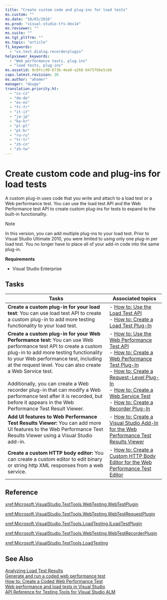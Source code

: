 ```yaml
---
title: "Create custom code and plug-ins for load tests"
ms.custom: ""
ms.date: "10/03/2016"
ms.prod: "visual-studio-tfs-dev14"
ms.reviewer: ""
ms.suite: ""
ms.tgt_pltfrm: ""
ms.topic: "article"
f1_keywords: 
  - "vs.test.dialog.recorderplugin"
helpviewer_keywords: 
  - "Web performance tests, plug-ins"
  - "load tests, plug-ins"
ms.assetid: 0c0fcc99-673b-4ea0-a268-0475f66e5cb6
caps.latest.revision: 26
ms.author: "ahomer"
manager: "douge"
translation.priority.ht: 
  - "cs-cz"
  - "de-de"
  - "es-es"
  - "fr-fr"
  - "it-it"
  - "ja-jp"
  - "ko-kr"
  - "pl-pl"
  - "pt-br"
  - "ru-ru"
  - "tr-tr"
  - "zh-cn"
  - "zh-tw"
---
```

# Create custom code and plug-ins for load tests
A custom plug-in uses code that you write and attach to a load test or a Web performance test. You can use the load test API and the Web Performance test API to create custom plug-ins for tests to expand to the built-in functionality.  
  
> [!NOTE]
>  In this version, you can add multiple plug-ins to your load test. Prior to Visual Studio Ultimate 2010, you were limited to using only one plug-in per load test. You no longer have to place all of your add-in code into the same plug-in.  
  
 **Requirements**  
  
-   Visual Studio Enterprise  
  
## Tasks  
  
|Tasks|Associated topics|  
|-----------|-----------------------|  
|**Create a custom plug-in for your load test**: You can use load test API to create a custom plug-in to add more testing functionality to your load test.|-   [How to: Use the Load Test API](../test/how-to--use-the-load-test-api.md)<br />-   [How to: Create a Load Test Plug-In](../test/how-to--create-a-load-test-plug-in.md)|  
|**Create a custom plug-in for your Web Performance test:** You can use Web performance test API to create a custom plug-in to add more testing functionality to your Web performance test, including at the request level. You can also create a Web Service test.<br /><br /> Additionally, you can create a Web recorder plug-in that can modify a Web performance test after it is recorded, but before it appears in the Web Performance Test Result Viewer.|-   [How to: Use the Web Performance Test API](../test/how-to--use-the-web-performance-test-api.md)<br />-   [How to: Create a Web Performance Test Plug-In](../test/how-to--create-a-web-performance-test-plug-in.md)<br />-   [How to: Create a Request-Level Plug-In](../test/how-to--create-a-request-level-plug-in.md)<br />-   [How to: Create a Web Service Test](../test/how-to--create-a-web-service-test.md)<br />-   [How to: Create a Recorder Plug-In](../test/how-to--create-a-recorder-plug-in.md)|  
|**Add UI features to Web Performance Test Results Viewer:** You can add more UI features to the Web Performance Test Results Viewer using a Visual Studio add-in.|-   [How to: Create a Visual Studio Add-In for the Web Performance Test Results Viewer](../test/1118c604-4b1b-4b21-a04e-45995b676fa8.md)|  
|**Create a custom HTTP body editor:** You can create a custom editor to edit binary or string http XML responses from a web service.|-   [How to: Create a Custom HTTP Body Editor for the Web Performance Test Editor](../test/how-to--create-a-custom-http-body-editor-for-the-web-performance-test-editor.md)|  
  
## Reference  
 <xref:Microsoft.VisualStudio.TestTools.WebTesting.WebTestPlugin>  
  
 <xref:Microsoft.VisualStudio.TestTools.WebTesting.WebTestRequestPlugin>  
  
 <xref:Microsoft.VisualStudio.TestTools.LoadTesting.ILoadTestPlugin>  
  
 <xref:Microsoft.VisualStudio.TestTools.WebTesting.WebTestRecorderPlugin>  
  
 <xref:Microsoft.VisualStudio.TestTools.LoadTesting>  
  
## See Also  
 [Analyzing Load Test Results](../test/analyzing-load-test-results-using-the-load-test-analyzer.md)   
 [Generate and run a coded web performance test](../test/generate-and-run-a-coded-web-performance-test.md)   
 [How to: Create a Coded Web Performance Test](../test_notintoc/how-to--create-a-coded-web-performance-test.md)   
 [Web performance and load tests in Visual Studio](../test_notintoc/web-performance-and-load-tests-in-visual-studio.md)   
 [API Reference for Testing Tools for Visual Studio ALM](../test/api-reference-for-testing-tools-for-visual-studio-alm.md)